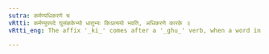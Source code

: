 ```yaml
---
sutra: कर्मण्यधिकरणे च
vRtti: कर्मण्युपपदे घुसंज्ञकेभ्यो धातुभ्यः किःप्रत्ययो भवति, अधिकरणे कारके ॥
vRtti_eng: The affix '_ki_' comes after a '_ghu_' verb, when a word in the accusative case is in composition with it, and when the relation of the word so formed to its verb, is that of 'location'.

---
```

